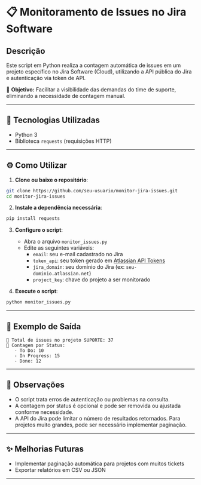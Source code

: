
# 📋 Monitoramento de Issues no Jira Software

## Descrição

Este script em Python realiza a contagem automática de issues em um projeto específico no Jira Software (Cloud), utilizando a API pública do Jira e autenticação via token de API.

🔹 **Objetivo:** Facilitar a visibilidade das demandas do time de suporte, eliminando a necessidade de contagem manual.

---

## 🚀 Tecnologias Utilizadas
- Python 3
- Biblioteca `requests` (requisições HTTP)

---

## ⚙️ Como Utilizar

1. **Clone ou baixe o repositório**:

```bash
git clone https://github.com/seu-usuario/monitor-jira-issues.git
cd monitor-jira-issues
```

2. **Instale a dependência necessária**:

```bash
pip install requests
```

3. **Configure o script**:
   - Abra o arquivo `monitor_issues.py`
   - Edite as seguintes variáveis:
     - `email`: seu e-mail cadastrado no Jira
     - `token_api`: seu token gerado em [Atlassian API Tokens](https://id.atlassian.com/manage-profile/security/api-tokens)
     - `jira_domain`: seu domínio do Jira (ex: `seu-dominio.atlassian.net`)
     - `project_key`: chave do projeto a ser monitorado

4. **Execute o script**:

```bash
python monitor_issues.py
```

---

## 📄 Exemplo de Saída

```
🔹 Total de issues no projeto SUPORTE: 37
🔹 Contagem por Status:
   - To Do: 10
   - In Progress: 15
   - Done: 12
```

---

## 📌 Observações
- O script trata erros de autenticação ou problemas na consulta.
- A contagem por status é opcional e pode ser removida ou ajustada conforme necessidade.
- A API do Jira pode limitar o número de resultados retornados. Para projetos muito grandes, pode ser necessário implementar paginação.

---

## ✨ Melhorias Futuras
- Implementar paginação automática para projetos com muitos tickets
- Exportar relatórios em CSV ou JSON

---

